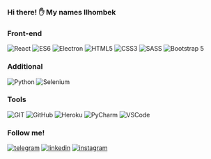 ### Hi there! ✋ My names Ilhombek

### Front-end
![React](https://img.shields.io/badge/REACT-000?style=for-the-badge&logo=REACT)
![ES6](https://img.shields.io/badge/JavaScript-000?style=for-the-badge&logo=JavaScript&logoColor=yellow)
![Electron](https://img.shields.io/badge/Electron-000?style=for-the-badge&logo=Electron&logoColor=1)
![HTML5](https://img.shields.io/badge/HTML-000?style=for-the-badge&logo=HTML5)
![CSS3](https://img.shields.io/badge/CSS-000?style=for-the-badge&logo=CSS3)
![SASS](https://img.shields.io/badge/SASS-000?style=for-the-badge&logo=SASS&logoColor=)
![Bootstrap 5](https://img.shields.io/badge/Bootstrap-000?style=for-the-badge&logo=Bootstrap)

### Additional
![Python](https://img.shields.io/badge/Python-000?style=for-the-badge&logo=Python)
![Selenium](https://img.shields.io/badge/Selenium-000?style=for-the-badge&logo=Selenium)


### Tools
![GIT](https://img.shields.io/badge/GIT-000?style=for-the-badge&logo=GIT)
![GitHub](https://img.shields.io/badge/GitHub-000?style=for-the-badge&logo=GitHub&logoColor=fff)
![Heroku](https://img.shields.io/badge/Heroku-000?style=for-the-badge&logo=Heroku&logoColor=violet)
![PyCharm](https://img.shields.io/badge/PyCharm-000?style=for-the-badge&logo=PyCharm&logoColor=)
![VSCode](https://img.shields.io/badge/vscode-000?style=for-the-badge&logo=visual-studio-code&logoColor=)

### Follow me!
[![telegram](https://img.shields.io/badge/telegram-000?style=for-the-badge&logo=telegram)](https://t.me/dev_ismoilov)
[![linkedin](https://img.shields.io/badge/linkedin-000?style=for-the-badge&logo=linkedin)](https://www.linkedin.com/in/ilhombek-ismoilov-b19191202/)
[![instagram](https://img.shields.io/badge/instagram-000?style=for-the-badge&logo=instagram)](https://www.instagram.com/dev_ismoilov/)
